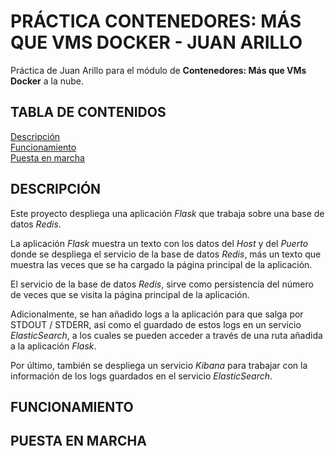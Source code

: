 # PRÁCTICA CONTENEDORES: MÁS QUE VMS DOCKER - JUAN ARILLO
Práctica de Juan Arillo para el módulo de **Contenedores: Más que VMs Docker** a la nube.

## TABLA DE CONTENIDOS
[Descripción](#descripción)  
[Funcionamiento](#funcionamiento)  
[Puesta en marcha](#puesta-en-marcha)

## DESCRIPCIÓN
Este proyecto despliega una aplicación *Flask* que trabaja sobre una base de datos *Redis*.  

La aplicación *Flask* muestra un texto con los datos del *Host* y del *Puerto* donde se despliega el servicio de la
base de datos *Redis*, más un texto que muestra las veces que se ha cargado la página principal de la aplicación.

El servicio de la base de datos *Redis*, sirve como persistencia del número de veces que se visita la página principal
de la aplicación.

Adicionalmente, se han añadido logs a la aplicación para que salga por STDOUT / STDERR, así como el guardado
de estos logs en un servicio *ElasticSearch*, a los cuales se pueden acceder a través de una ruta añadida a la aplicación
*Flask*.

Por último, también se despliega un servicio *Kibana* para trabajar con la información de los logs guardados en el
servicio *ElasticSearch*.

## FUNCIONAMIENTO

## PUESTA EN MARCHA
